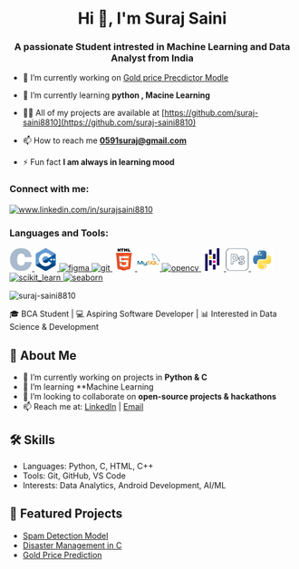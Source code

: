 <h1 align="center">Hi 👋, I'm Suraj Saini</h1>
<h3 align="center">A passionate Student intrested in Machine Learning and Data Analyst from India</h3>

- 🔭 I’m currently working on [Gold price Precdictor Modle](www.linkedin.com/in/surajsaini8810)

- 🌱 I’m currently learning **python , Macine Learning**

- 👨‍💻 All of my projects are available at [https://github.com/suraj-saini8810](https://github.com/suraj-saini8810)

- 📫 How to reach me **0591suraj@gmail.com**

- ⚡ Fun fact **I am always in learning mood**

<h3 align="left">Connect with me:</h3>
<p align="left">
<a href="https://linkedin.com/in/www.linkedin.com/in/surajsaini8810" target="blank"><img align="center" src="https://raw.githubusercontent.com/rahuldkjain/github-profile-readme-generator/master/src/images/icons/Social/linked-in-alt.svg" alt="www.linkedin.com/in/surajsaini8810" height="30" width="40" /></a>
</p>

<h3 align="left">Languages and Tools:</h3>
<p align="left"> <a href="https://www.cprogramming.com/" target="_blank" rel="noreferrer"> <img src="https://raw.githubusercontent.com/devicons/devicon/master/icons/c/c-original.svg" alt="c" width="40" height="40"/> </a> <a href="https://www.w3schools.com/cpp/" target="_blank" rel="noreferrer"> <img src="https://raw.githubusercontent.com/devicons/devicon/master/icons/cplusplus/cplusplus-original.svg" alt="cplusplus" width="40" height="40"/> </a> <a href="https://www.figma.com/" target="_blank" rel="noreferrer"> <img src="https://www.vectorlogo.zone/logos/figma/figma-icon.svg" alt="figma" width="40" height="40"/> </a> <a href="https://git-scm.com/" target="_blank" rel="noreferrer"> <img src="https://www.vectorlogo.zone/logos/git-scm/git-scm-icon.svg" alt="git" width="40" height="40"/> </a> <a href="https://www.w3.org/html/" target="_blank" rel="noreferrer"> <img src="https://raw.githubusercontent.com/devicons/devicon/master/icons/html5/html5-original-wordmark.svg" alt="html5" width="40" height="40"/> </a> <a href="https://www.mysql.com/" target="_blank" rel="noreferrer"> <img src="https://raw.githubusercontent.com/devicons/devicon/master/icons/mysql/mysql-original-wordmark.svg" alt="mysql" width="40" height="40"/> </a> <a href="https://opencv.org/" target="_blank" rel="noreferrer"> <img src="https://www.vectorlogo.zone/logos/opencv/opencv-icon.svg" alt="opencv" width="40" height="40"/> </a> <a href="https://pandas.pydata.org/" target="_blank" rel="noreferrer"> <img src="https://raw.githubusercontent.com/devicons/devicon/2ae2a900d2f041da66e950e4d48052658d850630/icons/pandas/pandas-original.svg" alt="pandas" width="40" height="40"/> </a> <a href="https://www.photoshop.com/en" target="_blank" rel="noreferrer"> <img src="https://raw.githubusercontent.com/devicons/devicon/master/icons/photoshop/photoshop-line.svg" alt="photoshop" width="40" height="40"/> </a> <a href="https://www.python.org" target="_blank" rel="noreferrer"> <img src="https://raw.githubusercontent.com/devicons/devicon/master/icons/python/python-original.svg" alt="python" width="40" height="40"/> </a> <a href="https://scikit-learn.org/" target="_blank" rel="noreferrer"> <img src="https://upload.wikimedia.org/wikipedia/commons/0/05/Scikit_learn_logo_small.svg" alt="scikit_learn" width="40" height="40"/> </a> <a href="https://seaborn.pydata.org/" target="_blank" rel="noreferrer"> <img src="https://seaborn.pydata.org/_images/logo-mark-lightbg.svg" alt="seaborn" width="40" height="40"/> </a> </p>

<p><img align="center" src="https://github-readme-stats.vercel.app/api/top-langs?username=suraj-saini8810&show_icons=true&locale=en&layout=compact" alt="suraj-saini8810" /></p>

🎓 BCA Student | 💻 Aspiring Software Developer | 📊 Interested in Data Science & Development  

## 🚀 About Me
- 🔭 I’m currently working on projects in **Python & C**
- 🌱 I’m learning **Machine Learning
- 👯 I’m looking to collaborate on **open-source projects & hackathons**
- 📫 Reach me at: [LinkedIn](https://linkedin.com/in/your-link) | [Email](mailto:youremail@gmail.com)

## 🛠️ Skills
- Languages: Python, C, HTML, C++
- Tools: Git, GitHub, VS Code  
- Interests: Data Analytics, Android Development, AI/ML  

## 📂 Featured Projects
- [Spam Detection Model](https://github.com/prithvi8810/spam-detection)  
- [Disaster Management in C](https://github.com/prithvi8810/disaster-management)  
- [Gold Price Prediction](https://github.com/prithvi8810/gold-price-prediction)  


